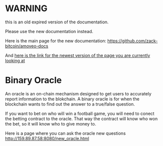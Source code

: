 WARNING
========

this is an old expired version of the documentation.

Please use the new documentation instead. 

Here is the main page for the new documentation: https://github.com/zack-bitcoin/amoveo-docs 

And [here is the link for the newest version of the page you are currently looking at](https://github.com/zack-bitcoin/amoveo-docs/blob/master//light_node/glossary/binary_oracle.md)

Binary Oracle
===========

An oracle is an on-chain mechanism designed to get users to accurately report information to the blokchain.
A binary oracle is for when the blockchain wants to find out the answer to a true/false question.

If you want to bet on who will win a football game, you will need to conect the betting contract to the oracle. That way the contract will know who won the bet, so it will know who to give money to.

Here is a page where you can ask the oracle new questions http://159.89.87.58:8080/new_oracle.html